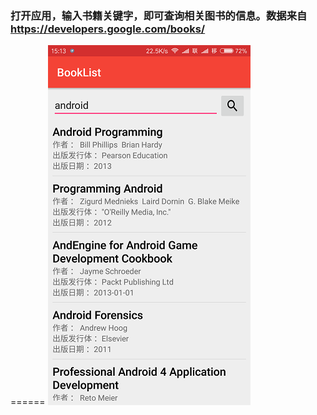 ### 打开应用，输入书籍关键字，即可查询相关图书的信息。数据来自 https://developers.google.com/books/
======
![booklist](https://github.com/Vinlaxywei/Screen-Shot/blob/master/booklist.png)

